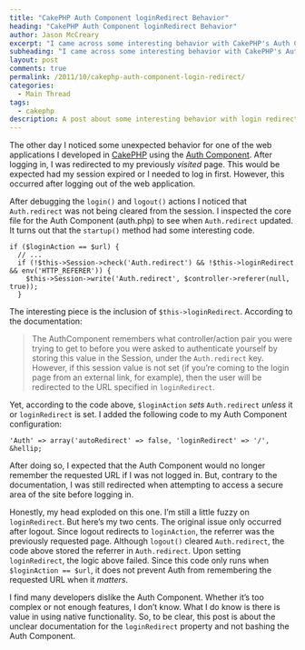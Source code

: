 ```yaml
---
title: "CakePHP Auth Component loginRedirect Behavior"
heading: "CakePHP Auth Component loginRedirect Behavior"
author: Jason McCreary
excerpt: "I came across some interesting behavior with CakePHP's Auth Component. The solution didn't align with the documentation or my understanding of the Auth Component's login redirect. This post covers the problem and my solution."
subheading: "I came across some interesting behavior with CakePHP's Auth Component. The solution didn't align with the documentation or my understanding of the Auth Component's login redirect. This post covers the problem and my solution."
layout: post
comments: true
permalink: /2011/10/cakephp-auth-component-login-redirect/
categories:
  - Main Thread
tags:
  - cakephp
description: A post about some interesting behavior with login redirection in CakePHP's Auth Component and the unintuitive solution.
---
```

The other day I noticed some unexpected behavior for one of the web applications I developed in [CakePHP][1] using the [Auth Component][2]. After logging in, I was redirected to my previously *visited* page. This would be expected had my session expired or I needed to log in first. However, this occurred after logging out of the web application.

After debugging the `login()` and `logout()` actions I noticed that `Auth.redirect` was not being cleared from the session. I inspected the core file for the Auth Component (auth.php) to see when `Auth.redirect` updated. It turns out that the `startup()` method had some interesting code.

    
    if ($loginAction == $url) {
      // ...
      if (!$this->Session->check('Auth.redirect') && !$this->loginRedirect && env('HTTP_REFERER')) {
        $this->Session->write('Auth.redirect', $controller->referer(null, true));
      }
    

The interesting piece is the inclusion of `$this->loginRedirect`. According to the documentation:

> The AuthComponent remembers what controller/action pair you were trying to get to before you were asked to authenticate yourself by storing this value in the Session, under the `Auth.redirect` key. However, if this session value is not set (if you&rsquo;re coming to the login page from an external link, for example), then the user will be redirected to the URL specified in `loginRedirect`.

Yet, according to the code above, `$loginAction` *sets* `Auth.redirect` *unless* it or `loginRedirect` is set. I added the following code to my Auth Component configuration:

    'Auth' => array('autoRedirect' => false, 'loginRedirect' => '/', &hellip;

After doing so, I expected that the Auth Component would no longer remember the requested URL if I was not logged in. But, contrary to the documentation, I was still redirected when attempting to access a secure area of the site before logging in.

Honestly, my head exploded on this one. I&rsquo;m still a little fuzzy on `loginRedirect`. But here&rsquo;s my two cents. The original issue only occurred after logout. Since logout redirects to `loginAction`, the referrer was the previously requested page. Although `logout()` cleared `Auth.redirect`, the code above stored the referrer in `Auth.redirect`. Upon setting `loginRedirect`, the logic above failed. Since this code only runs when `$loginAction == $url`, it does not prevent Auth from remembering the requested URL when it *matters*.

I find many developers dislike the Auth Component. Whether it&rsquo;s too complex or not enough features, I don&rsquo;t know. What I do know is there is value in using native functionality. So, to be clear, this post is about the unclear documentation for the `loginRedirect` property and not bashing the Auth Component.

 [1]: http://cakephp.org/ "CakePHP"
 [2]: http://book.cakephp.org/view/1250/Authentication "CakePHP Auth Component"
